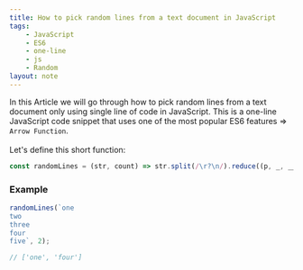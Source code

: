 ```yaml
---
title: How to pick random lines from a text document in JavaScript
tags:
    - JavaScript
    - ES6
    - one-line
    - js
    - Random
layout: note
---
```




In this Article we will go through how to pick random lines from a text document only using single line of code in JavaScript.
This is a one-line JavaScript code snippet that uses one of the most popular ES6 features => `Arrow Function`.
<br/>
<br/>
Let's define this short function:

```js {.wrap}
const randomLines = (str, count) => str.split(/\r?\n/).reduce((p, _, __, arr) => (p[0] < count) ? [p[0] + 1, p[1].concat(arr.splice(Math.random() * arr.length | 0, 1))] : p, [0, []])[1];
```

### Example

```js {.wrap}
randomLines(`one
two
three
four
five`, 2);

// ['one', 'four']
```